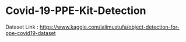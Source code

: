 # Covid-19-PPE-Kit-Detection

Dataset Link : https://www.kaggle.com/ialimustufa/object-detection-for-ppe-covid19-dataset 
